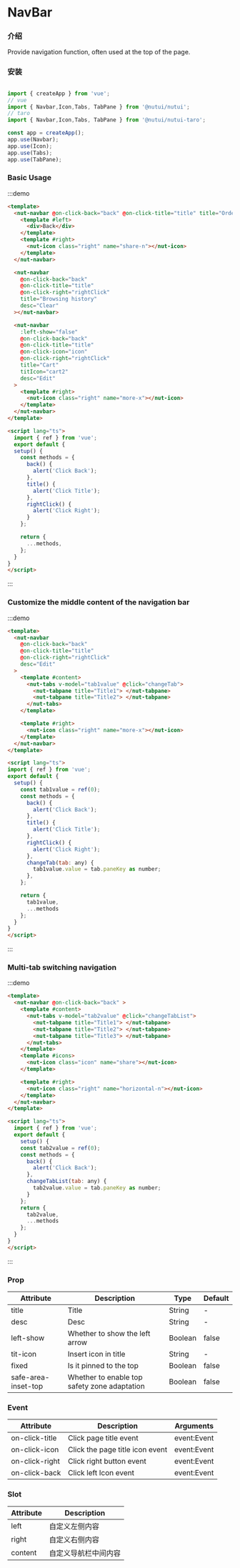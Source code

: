 # NavBar

### 介绍 

Provide navigation function, often used at the top of the page.

### 安装

```javascript

import { createApp } from 'vue';
// vue
import { Navbar,Icon,Tabs, TabPane } from '@nutui/nutui';
// taro
import { Navbar,Icon,Tabs, TabPane } from '@nutui/nutui-taro';

const app = createApp();
app.use(Navbar);
app.use(Icon);
app.use(Tabs);
app.use(TabPane);
```

### Basic Usage

:::demo
```html
<template>
  <nut-navbar @on-click-back="back" @on-click-title="title" title="Order details">
    <template #left>
      <div>Back</div>
    </template>
    <template #right>
      <nut-icon class="right" name="share-n"></nut-icon>
    </template>
  </nut-navbar>

  <nut-navbar
    @on-click-back="back"
    @on-click-title="title"
    @on-click-right="rightClick"
    title="Browsing history"
    desc="Clear"
  ></nut-navbar>

  <nut-navbar
    :left-show="false"
    @on-click-back="back"
    @on-click-title="title"
    @on-click-icon="icon"
    @on-click-right="rightClick"
    title="Cart"
    titIcon="cart2"
    desc="Edit"
  >
    <template #right>
      <nut-icon class="right" name="more-x"></nut-icon>
    </template>
  </nut-navbar>
</template>

<script lang="ts">
  import { ref } from 'vue';
  export default {
  setup() {
    const methods = {
      back() {
        alert('Click Back');
      },
      title() {
        alert('Click Title');
      },
      rightClick() {
        alert('Click Right');
      }
    };

    return {
      ...methods,
    };
  }
}
</script>

```
:::

### Customize the middle content of the navigation bar

:::demo
```html
<template>
  <nut-navbar
    @on-click-back="back"
    @on-click-title="title"
    @on-click-right="rightClick"
    desc="Edit"
  >
    <template #content>
      <nut-tabs v-model="tab1value" @click="changeTab">
        <nut-tabpane title="Title1"> </nut-tabpane>
        <nut-tabpane title="Title2"> </nut-tabpane>
      </nut-tabs>
    </template>

    <template #right>
      <nut-icon class="right" name="more-x"></nut-icon>
    </template>
  </nut-navbar>
</template>

<script lang="ts">
import { ref } from 'vue';
export default {
  setup() {
    const tab1value = ref(0);
    const methods = {
      back() {
        alert('Click Back');
      },
      title() {
        alert('Click Title');
      },
      rightClick() {
        alert('Click Right');
      },
      changeTab(tab: any) {
        tab1value.value = tab.paneKey as number;
      },
    };

    return {
      tab1value,
      ...methods
    };
  }
}
</script>
```
:::

### Multi-tab switching navigation

:::demo
```html
<template>
  <nut-navbar @on-click-back="back" >
    <template #content>
      <nut-tabs v-model="tab2value" @click="changeTabList">
        <nut-tabpane title="Title1"> </nut-tabpane>
        <nut-tabpane title="Title2"> </nut-tabpane>
        <nut-tabpane title="Title3"> </nut-tabpane>
      </nut-tabs>
    </template>
    <template #icons>
      <nut-icon class="icon" name="share"></nut-icon>
    </template>

    <template #right>
      <nut-icon class="right" name="horizontal-n"></nut-icon>
    </template>
  </nut-navbar>
</template>

<script lang="ts">
  import { ref } from 'vue';
  export default {
    setup() {
    const tab2value = ref(0);
    const methods = {
      back() {
        alert('Click Back');
      },
      changeTabList(tab: any) {
        tab2value.value = tab.paneKey as number;
      }
    };
    return {
      tab2value,
      ...methods
    };
  }
}
</script>

```
:::

### Prop  

|  Attribute          | Description                                   | Type    | Default |
|---------------------|-----------------------------------------------|---------|---------|
| title               | Title                                         | String  | -       |
| desc                | Desc                                          | String  | -       |
| left-show           | Whether to show the left arrow                | Boolean | false   |
| tit-icon            | Insert icon in title                          | String  | -       | 
| fixed               | Is it pinned to the top                       | Boolean | false    |
| safe-area-inset-top | Whether to enable top safety zone adaptation  | Boolean | false    |

### Event
| Attribute       | Description              | Arguments    |
|-----------------|-------------------------|-------------|
| on-click-title  | Click page title event  | event:Event |
| on-click-icon   | Click the page title icon event | event:Event |
| on-click-right  | Click right button event | event:Event |
| on-click-back   | Click left Icon event   | event:Event |

### Slot
| Attribute  | Description     | 
|-------|----------|
| left | 自定义左侧内容 |
| right | 自定义右侧内容 |
| content |  自定义导航栏中间内容 |